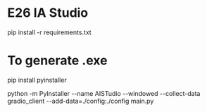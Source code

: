 # E26 IA Studio

pip install -r requirements.txt


# To generate .exe

pip install pyinstaller

python -m PyInstaller --name AISTudio --windowed --collect-data gradio_client --add-data=./config:./config main.py
